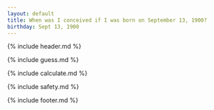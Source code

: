 ```yaml
---
layout: default
title: When was I conceived if I was born on September 13, 1900?
birthday: Sept 13, 1900
---
```


{% include header.md %}

{% include guess.md %}

{% include calculate.md %}

{% include safety.md %}

{% include footer.md %}



